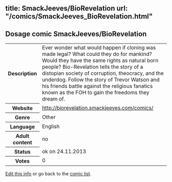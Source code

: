 title: SmackJeeves/BioRevelation
url: "/comics/SmackJeeves_BioRevelation.html"
---
Dosage comic SmackJeeves/BioRevelation
-----------------------------------------

<p id="msg"></p>
<script type="text/javascript">
if (window.location.search === '?edit_info_mail=sent_ok') {
  var elem = document.getElementById("msg");
  elem.innerHTML = 'Edited information sucessfully sent for review, which is usually done daily. Thanks!';
  elem.className = 'ok';
}
</script>
<table class="comicinfo">
<tr>
<th>Description</th><td>Ever wonder what would happen if cloning was made legal? What could they do for mankind? Would they have the same rights as natural born people? Bio-Revelation tells the story of a distopian society of corruption, theocracy, and the underdog. Follow the story of Trevor Watson and his friends battle against the religious fanatics known as the FOH to gain the freedoms they dream of.</td>
</tr>
<tr>
<th>Website</th><td><a href="http://biorevelation.smackjeeves.com/comics/">http://biorevelation.smackjeeves.com/comics/</a></td>
</tr>
<tr>
<th>Genre</th><td>Other</td>
</tr>
<tr>
<th>Language</th><td>English</td>
</tr>
<tr>
<th>Adult content</th><td>no</td>
</tr>
<tr>
<th>Status</th><td>ok on 24.11.2013</td>
</tr>
<tr>
<th>Votes</th><td>0</td>
</tr>
</table>

[Edit this info](SmackJeeves_BioRevelation_edit.html) or go back to the [comic list](../comic-index.html).
